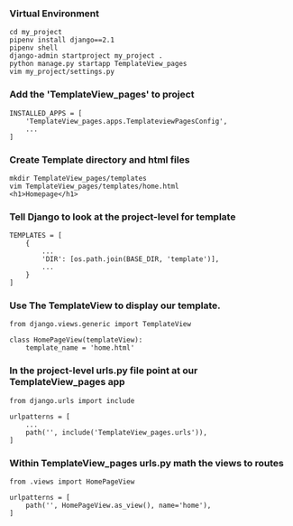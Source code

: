 ### Virtual Environment
```commandline
cd my_project
pipenv install django==2.1
pipenv shell
django-admin startproject my_project .
python manage.py startapp TemplateView_pages
vim my_project/settings.py
```

### Add the 'TemplateView_pages' to project
```commandline
INSTALLED_APPS = [
    'TemplateView_pages.apps.TemplateviewPagesConfig',
    ...
]
```

### Create Template directory and html files
```commandline
mkdir TemplateView_pages/templates
vim TemplateView_pages/templates/home.html
<h1>Homepage</h1>
```

### Tell Django to look at the project-level for template
```commandline
TEMPLATES = [
    {
        ...
        'DIR': [os.path.join(BASE_DIR, 'template')],
        ...
    }
]
```

### Use The TemplateView to display our template.
```commandline
from django.views.generic import TemplateView

class HomePageView(templateView):
    template_name = 'home.html'
```
### In the project-level urls.py file point at our TemplateView_pages app
```commandline
from django.urls import include

urlpatterns = [
    ...
    path('', include('TemplateView_pages.urls')),
]
```

### Within TemplateView_pages urls.py math the views to routes
```commandline
from .views import HomePageView

urlpatterns = [
    path('', HomePageView.as_view(), name='home'),
]
```

